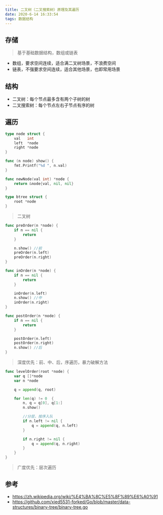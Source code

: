```yaml
---
title: 二叉树（二叉搜索树）原理及其遍历
date: 2020-6-14 16:33:54
tags: 数据结构
---
```


## 存储

> 基于基础数据结构，数组或链表

- 数组，要求空间连续，适合满二叉树场景，不浪费空间
- 链表，不强要求空间连续，适合其他场景，也即常用场景

## 结构

- 二叉树：每个节点最多含有两个子树的树
- 二叉搜索树：每个节点左右子节点有序的树

## 遍历

```go
type node struct {
	val   int
	left  *node
	right *node
}

func (n node) show() {
	fmt.Printf("%d ", n.val)
}

func newNode(val int) *node {
	return &node{val, nil, nil}
}

type btree struct {
	root *node
}
```

> 二叉树

```go
func preOrder(n *node) {
	if n == nil {
		return
	}

	n.show() //前
	preOrder(n.left)
	preOrder(n.right)
}

func inOrder(n *node) {
	if n == nil {
		return
	}

	inOrder(n.left)
	n.show() //中
	inOrder(n.right)
}

func postOrder(n *node) {
	if n == nil {
		return
	}

	postOrder(n.left)
	postOrder(n.right)
	n.show() //后
}
```

> 深度优先：前、中、后，序遍历，暴力破解方法

```go
func levelOrder(root *node) {
	var q []*node
	var n *node

	q = append(q, root)

	for len(q) != 0  {
		n, q = q[0], q[1:]
		n.show()

		//分层，按序入队
		if n.left != nil {
			q = append(q, n.left)
		}

		if n.right != nil {
			q = append(q, n.right)
		}
	}
}
```

> 广度优先：层次遍历

## 参考

- https://zh.wikipedia.org/wiki/%E4%BA%8C%E5%8F%89%E6%A0%91
- https://github.com/xied5531-forked/Go/blob/master/data-structures/binary-tree/binary-tree.go
